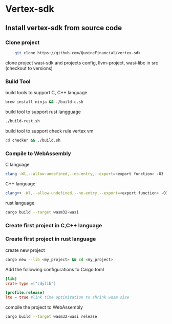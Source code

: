 # Vertex-sdk
## Install vertex-sdk from source code
### Clone project
```bash
    git clone https://github.com/QuoineFinancial/vertex-sdk
```
clone project wasi-sdk and projects config, llvm-project, wasi-libc in src (checkout to versions)
### Build Tool
build tools to support C, C++ language
```bash
brew install ninja && ./build-c.sh
```
build tool to support rust langguage
```bash
./build-rust.sh
```
build tool to support check rule vertex vm
```bash
cd checker && ./build.sh
```
### Compile to WebAssembly
C language
```bash
clang -Wl,--allow-undefined,--no-entry,--export=<export function> -O3 -s -o <file .wasm> <file .c>
```
 C++ language
```bash
clang++ -Wl,--allow-undefined,--no-entry,--export=<export function> -O3 -s -o <file .wasm> <file .c>
```
rust language
```bash
cargo build --target wasm32-wasi
```
### Create first project in C,C++ language
### Create first project in rust language
create new project
```bash
cargo new --lib <my_project> && cd <my_project>
```
Add the following configurations to Cargo.toml
```toml
[lib]
crate-type =["cdylib"]

[profile.release]
lto = true #link time optimization to shrink wasm size
```
compile the project to WebAssembly
```bash
cargo build --target wasm32-wasi release
```
